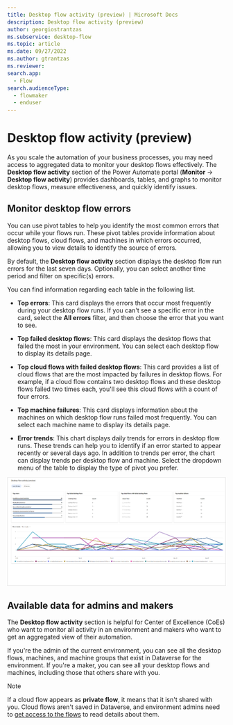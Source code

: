 ```yaml
---
title: Desktop flow activity (preview) | Microsoft Docs
description: Desktop flow activity (preview)
author: georgiostrantzas
ms.subservice: desktop-flow
ms.topic: article
ms.date: 09/27/2022
ms.author: gtrantzas
ms.reviewer: 
search.app: 
  - Flow
search.audienceType: 
  - flowmaker
  - enduser
---
```


# Desktop flow activity (preview)

As you scale the automation of your business processes, you may need access to aggregated data to monitor your desktop flows effectively. The **Desktop flow activity** section of the Power Automate portal (**Monitor** -> **Desktop flow activity**) provides dashboards, tables, and graphs to monitor desktop flows, measure effectiveness, and quickly identify issues.  

## Monitor desktop flow errors

You can use pivot tables to help you identify the most common errors that occur while your flows run. These pivot tables provide information about desktop flows, cloud flows, and machines in which errors occurred, allowing you to view details to identify the source of errors.

By default, the **Desktop flow activity** section displays the desktop flow run errors for the last seven days. Optionally, you can select another time period and filter on specific(s) errors.

You can find information regarding each table in the following list.

- **Top errors**: This card displays the errors that occur most frequently during your desktop flow runs.  If you can't see a specific error in the card, select the **All errors** filter, and then choose the error that you want to see.

- **Top failed desktop flows**: This card displays the desktop flows that failed the most in your environment. You can select each desktop flow to display its details page.

- **Top cloud flows with failed desktop flows**: This card provides a list of cloud flows that are the most impacted by failures in desktop flows. For example, if a cloud flow contains two desktop flows and these desktop flows failed two times each, you'll see this cloud flows with a count of four errors.  

- **Top machine failures**: This card displays information about the machines on which desktop flow runs failed most frequently. You can select each machine name to display its details page.

- **Error trends**: This chart displays daily trends for errors in desktop flow runs. These trends can help you to identify if an error started to appear recently or several days ago. In addition to trends per error, the chart can display trends per desktop flow and machine. Select the dropdown menu of the table to display the type of pivot you prefer.

[![Screenshot of the Desktop flow activity section.](media\desktop-flow-activity\desktop-flow-activity-section.png "Screenshot of the Desktop flow activity section.")](media\desktop-flow-activity\desktop-flow-activity-section.png#lightbox)

## Available data for admins and makers

The **Desktop flow activity** section is helpful for Center of Excellence (CoEs) who want to monitor all activity in an environment and makers who want to get an aggregated view of their automation.

If you're the admin of the current environment, you can see all the desktop flows, machines, and machine groups that exist in Dataverse for the environment. If you're a maker, you can see all your desktop flows and machines, including those that others share with you.

> [!NOTE]
> If a cloud flow appears as **private flow**, it means that it isn't shared with you. Cloud flows aren't saved in Dataverse, and environment admins need to [get access to the flows](../create-team-flows.md) to read details about them.

